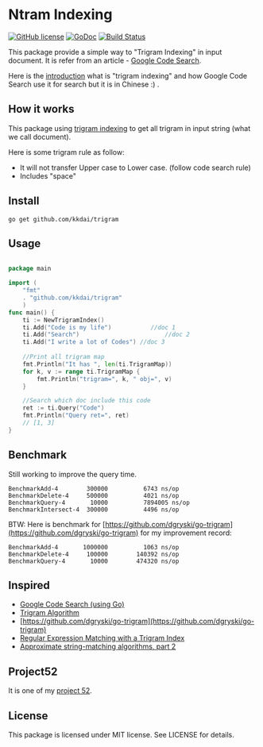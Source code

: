 Ntram Indexing
==================

[![GitHub license](https://img.shields.io/badge/license-MIT-blue.svg)](https://raw.githubusercontent.com/kkdai/ntram/master/LICENSE)  [![GoDoc](https://godoc.org/github.com/kkdai/ntram?status.svg)](https://godoc.org/github.com/kkdai/ntram)  [![Build Status](https://travis-ci.org/kkdai/ntram.svg?branch=master)](https://travis-ci.org/kkdai/ntram)


This package provide a simple way to "Trigram Indexing" in input document. It is refer from an article - [Google Code Search](https://github.com/google/codesearch).

Here is the [introduction](http://www.evanlin.com/trigram-study-note/) what is "trigram indexing" and how Google Code Search use it for search but it is in Chinese :) .


How it works
---------------

This package using [trigram indexing](https://swtch.com/~rsc/regexp/regexp4.html) to get all trigram in input string (what we call document).

Here is some trigram rule as follow:

- It will not transfer Upper case	 to Lower case. (follow code search rule)
- Includes "space"

 
Install
---------------
`go get github.com/kkdai/trigram`


Usage
---------------

```go

package main

import (
	"fmt"
	. "github.com/kkdai/trigram"
	)
func main() {	
	ti := NewTrigramIndex()
	ti.Add("Code is my life")			//doc 1
	ti.Add("Search")						//doc 2
	ti.Add("I write a lot of Codes") //doc 3
	
	//Print all trigram map 
	fmt.Println("It has ", len(ti.TrigramMap))
	for k, v := range ti.TrigramMap {
		fmt.Println("trigram=", k, " obj=", v)
	}

	//Search which doc include this code
	ret := ti.Query("Code")
	fmt.Println("Query ret=", ret)
	// [1, 3]
}
```


Benchmark
---------------

Still working to improve the query time.

```
BenchmarkAdd-4   	  300000	      6743 ns/op
BenchmarkDelete-4	  500000	      4021 ns/op
BenchmarkQuery-4 	   10000	      7894005 ns/op
BenchmarkIntersect-4  300000	      4496 ns/op
```

BTW: Here is benchmark for [https://github.com/dgryski/go-trigram](https://github.com/dgryski/go-trigram) for my improvement record:

```
BenchmarkAdd-4   	 1000000	      1063 ns/op
BenchmarkDelete-4	  100000	    140392 ns/op
BenchmarkQuery-4 	   10000	    474320 ns/op
```

Inspired
---------------

- [Google Code Search (using Go)](https://github.com/google/codesearch)
- [Trigram Algorithm](http://ii.nlm.nih.gov/MTI/Details/trigram.shtml)
- [https://github.com/dgryski/go-trigram](https://github.com/dgryski/go-trigram)
- [Regular Expression Matching with a Trigram Index](https://swtch.com/~rsc/regexp/regexp4.html)
- [Approximate string-matching algorithms, part 2](http://www.morfoedro.it/doc.php?n=223&lang=en#SimilarityMetric)

Project52
---------------

It is one of my [project 52](https://github.com/kkdai/project52).


License
---------------

This package is licensed under MIT license. See LICENSE for details.

